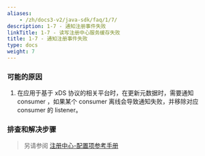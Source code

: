 ```yaml
---
aliases:
    - /zh/docs3-v2/java-sdk/faq/1/7/
description: 1-7 - 通知注册事件失败
linkTitle: 1-7 - 读写注册中心服务缓存失败
title: 1-7 - 通知注册事件失败
type: docs
weight: 7
---
```




### 可能的原因

1. 在应用于基于 xDS 协议的相关平台时，在更新元数据时，需要通知 consumer ，如果某个 consumer 离线会导致通知失败，并移除对应 consumer 的 listener。

### 排查和解决步骤

>  另请参阅
[注册中心-配置项参考手册](/zh-cn/docs3-v2/java-sdk/reference-manual/config/properties/#registry)